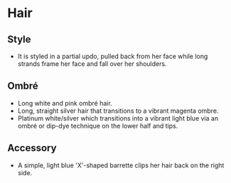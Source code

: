 # Hair

## Style

- It is styled in a partial updo, pulled back from her face while long strands frame her face and fall over her shoulders.

## Ombré

- Long white and pink ombré hair.
- Long, straight silver hair that transitions to a vibrant magenta ombre.
- Platinum white/silver which transitions into a vibrant light blue via an ombré or dip-dye technique on the lower half and tips.

## Accessory

- A simple, light blue 'X'-shaped barrette clips her hair back on the right side.